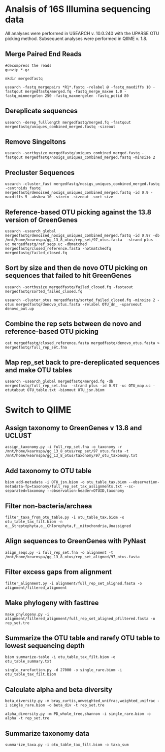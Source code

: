 # Analsis of 16S Illumina sequencing data

All analyses were performed in USEARCH v. 10.0.240 with the UPARSE OTU picking method. Subsequent analyses were performed in QIIME v. 1.8. 

## Merge Paired End Reads
```
#decompress the reads
gunzip *.gz

mkdir mergedfastq

usearch -fastq_mergepairs *R1*.fastq -relabel @ -fastq_maxdiffs 10 -fastqout mergedfastq/merged.fq -fastq_merge_maxee 1.0 -fastq_minmergelen 250 -fastq_maxmergelen -fastq_pctid 80
```

## Dereplicate sequences
```
usearch -derep_fulllength mergedfastq/merged.fq -fastqout mergedfastq/uniques_combined_merged.fastq -sizeout
```

## Remove Singeltons
```
usearch -sortbysize mergedfastq/uniques_combined_merged.fastq -fastqout mergedfastq/nosigs_uniques_combined_merged.fastq -minsize 2
```

## Precluster Sequences
```
usearch -cluster_fast mergedfastq/nosigs_uniques_combined_merged.fastq -centroids_fastq mergedfastq/denoised_nosigs_uniques_combined_merged.fastq -id 0.9 -maxdiffs 5 -abskew 10 -sizein -sizeout -sort size
```

## Reference-based OTU picking against the 13.8 version of GreenGenes
```
usearch -usearch_global mergedfastq/denoised_nosigs_uniques_combined_merged.fastq -id 0.97 -db /mnt/home/kearnspa/gg_13_8_otus/rep_set/97_otus.fasta  -strand plus -uc mergedfastq/ref_seqs.uc -dbmatched mergedfastq/closed_reference.fasta -notmatchedfq mergedfastq/failed_closed.fq
```

## Sort by size and then de novo OTU picking on sequences that failed to hit GreenGenes
```
usearch -sortbysize mergedfastq/failed_closed.fq -fastaout mergedfastq/sorted_failed_closed.fq

usearch -cluster_otus mergedfastq/sorted_failed_closed.fq -minsize 2 -otus mergedfastq/denovo_otus.fasta -relabel OTU_dn_ -uparseout denovo_out.up
```

## Combine the rep sets between de novo and reference-based OTU picking
```
cat mergedfastq/closed_reference.fasta mergedfastq/denovo_otus.fasta > mergedfastq/full_rep_set.fna
```

## Map rep_set back to pre-dereplicated sequences and make OTU tables
```
usearch -usearch_global mergedfastq/merged.fq -db mergedfastq/full_rep_set.fna  -strand plus -id 0.97 -uc OTU_map.uc -otutabout OTU_table.txt -biomout OTU_jsn.biom
```





# Switch to QIIME

## Assign taxonomy to GreenGenes v 13.8 and UCLUST
```
assign_taxonomy.py -i full_rep_set.fna -o taxonomy -r /mnt/home/kearnspa/gg_13_8_otus/rep_set/97_otus.fasta -t /mnt/home/kearnspa/gg_13_8_otus/taxonomy/97_otu_taxonomy.txt
```

## Add taxonomy to OTU table
```
biom add-metadata -i OTU_jsn.biom -o otu_table_tax.biom --observation-metadata-fp=taxonomy/full_rep_set_tax_assignments.txt --sc-separated=taxonomy --observation-header=OTUID,taxonomy
```

## Filter non-bacteria/archaea
```
filter_taxa_from_otu_table.py -i otu_table_tax.biom -o otu_table_tax_filt.biom -n o__Streptophyta,o__Chlorophyta,f__mitochondria,Unassigned
```

## Align sequences to GreenGenes with PyNast
```
align_seqs.py -i full_rep_set.fna -o alignment -t /mnt/home/kearnspa/gg_13_8_otus/rep_set_aligned/97_otus.fasta
```

## Filter excess gaps from alignment
```
filter_alignment.py -i alignment/full_rep_set_aligned.fasta -o alignment/filtered_alignment
```

## Make phylogeny with fasttree
```
make_phylogeny.py -i alignment/filtered_alignment/full_rep_set_aligned_pfiltered.fasta -o rep_set.tre
```

## Summarize the OTU table and rarefy OTU table to lowest sequencing depth
```
biom summarize-table -i otu_table_tax_filt.biom -o otu_table_summary.txt

single_rarefaction.py -d 27000 -o single_rare.biom -i otu_table_tax_filt.biom
```

## Calculate alpha and beta diversity
```
beta_diversity.py -m bray_curtis,unweighted_unifrac,weighted_unifrac -i single_rare.biom -o beta_div -t rep_set.tre

alpha_diversity.py -m PD_whole_tree,shannon -i single_rare.biom -o alpha -t rep_set.tre
```

## Summarize taxonomy data
```
summarize_taxa.py -i otu_table_tax_filt.biom -o taxa_sum
```
